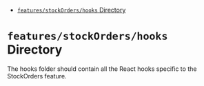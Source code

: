 <!-- START doctoc generated TOC please keep comment here to allow auto update -->
<!-- DON'T EDIT THIS SECTION, INSTEAD RE-RUN doctoc TO UPDATE -->

- [`features/stockOrders/hooks` Directory](#featuresstockordershooks-directory)

<!-- END doctoc generated TOC please keep comment here to allow auto update -->

# `features/stockOrders/hooks` Directory

The hooks folder should contain all the React hooks specific to the StockOrders feature.
